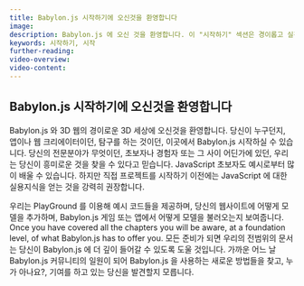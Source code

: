 ```yaml
---
title: Babylon.js 시작하기에 오신것을 환영합니다
image: 
description: Babylon.js 에 오신 것을 환영합니다. 이 "시작하기" 섹션은 경이롭고 실감나는 3D 웹 경험을 만들고 겅험하러 가는 첫 단계입니다.
keywords: 시작하기, 시작
further-reading: 
video-overview:
video-content:
---
```


## Babylon.js 시작하기에 오신것을 환영합니다

<!-- Welcome to the wonderful 3D world of Babylon.js and 3D on the web. Whoever you are, game, app or web creator or just exploring, this is where you start learning about Babylon.js. Whatever your expertise in these areas, from beginner to a seasoned hand or somewhere in between, we are sure you will find something of interest. Beginners to coding in JavaScript should be able to learn a lot from the examples, however we strongly suggest that you gain a working knowledge of JavaScript before starting to develop your own projects . -->

Babylon.js 와 3D 웹의 경이로운 3D 세상에 오신것을 환영합니다. 당신이 누구던지, 앱이나 웹 크리에이터이던, 탐구를 하는 것이던, 이곳에서 Babylon.js 시작하실 수 있습니다. 당신의 전문분야가 무엇이던, 초보자나 경험자 또는 그 사이 어딘가에 있던, 우리는 당신이 흥미로운 것을 찾을 수 있다고 믿습니다. JavaScript 초보자도 예시로부터 많이 배울 수 있습니다. 하지만 직접 프로젝트를 시작하기 이전에는 JavaScript 에 대한 실용지식을 얻는 것을 강력히 권장합니다.

<!-- In moving through Getting Started we introduce you to the features of Babylon.js. We present code examples using our playground, show you how to add models to your website and how to import your own models into your Babylon.js game or app.  Once you have covered all the chapters you will be aware, at a foundation level, of what Babylon.js has to offer you. When you are ready, our full range of docs will help you dive deeper into Babylon.js. One day soon you will find yourself part of the Babylon.js community creating new ways to work with Babylon.js and, who knows, contributing to it as well. -->

우리는 PlayGround 를 이용해 예시 코드들을 제공하며, 당신의 웹사이트에 어떻게 모델을 추가하며, Babylon.js 게임 또는 앱에서 어떻게 모델을 불러오는지 보여줍니다. Once you have covered all the chapters you will be aware, at a foundation level, of what Babylon.js has to offer you. 모든 준비가 되면 우리의 전범위의 문서는 당신이 Babylon.js 에 더 깊이 들어갈 수 있도록 도울 것입니다. 가까운 어느 날 Babylon.js 커뮤니티의 일원이 되어 Babylon.js 을 사용하는 새로운 방법들을 찾고, 누가 아나요?, 기여를 하고 있는 당신을 발견할지 모릅니다.